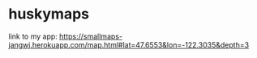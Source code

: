 # huskymaps

link to my app:
https://smallmaps-jangwj.herokuapp.com/map.html#lat=47.6553&lon=-122.3035&depth=3
